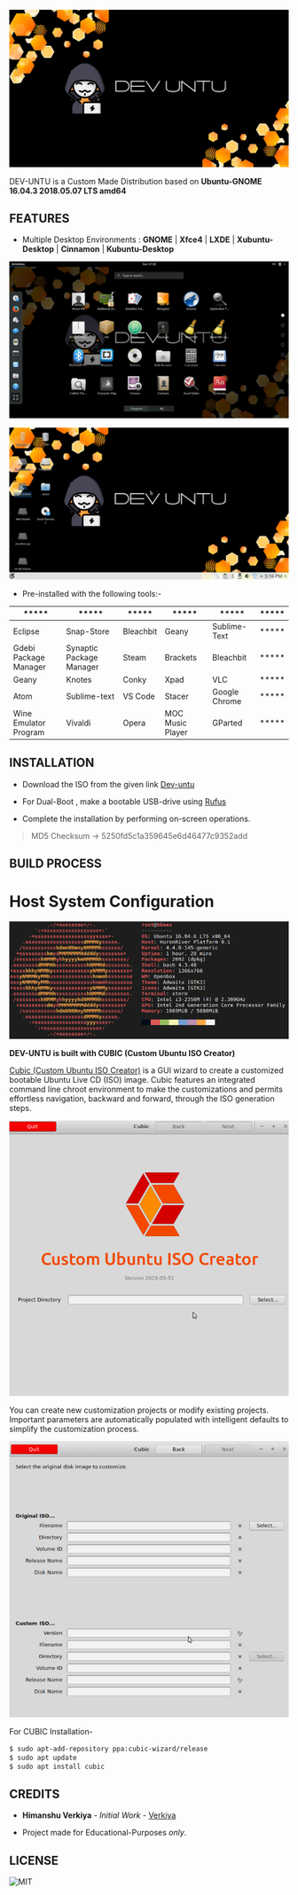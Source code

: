 ![Devuntu Wallpaper](https://github.com/verkiya/Dev-untu/blob/master/images/Devuntu.jpg)

DEV-UNTU is a Custom Made Distribution based on **Ubuntu-GNOME 16.04.3 2018.05.07 LTS amd64** 

## FEATURES

 - Multiple Desktop Environments : **GNOME** | **Xfce4** | **LXDE** | **Xubuntu-Desktop** | **Cinnamon** | **Kubuntu-Desktop**
 
 ![GNOME](https://github.com/verkiya/Dev-untu/blob/master/images/GNOME.png)
 
 ![KDE Plasma](https://github.com/verkiya/Dev-untu/blob/master/images/KDE%20Plasma.png)

 - Pre-installed with the following tools:-

|***** |*****  |*****  |*****  |*****  |*****  |
|--|--|--|--|--|--|
|Eclipse  |Snap-Store  |Bleachbit|Geany|Sublime-Text|***** 
|Gdebi Package Manager|Synaptic Package Manager|Steam|Brackets|Bleachbit|***** 
|Geany|Knotes|Conky|Xpad|VLC|***** 
|Atom|Sublime-text|VS Code|Stacer|Google Chrome|***** 
|Wine Emulator Program|Vivaldi|Opera|MOC Music Player|GParted|***** 


## INSTALLATION

 - Download the ISO from the given link [Dev-untu](https://drive.google.com/file/d/1NG8oI4J7oDSYsm51qqj6xCS_Vo9IRrwW/view?usp=sharing)
 
 - For Dual-Boot  , make a bootable USB-drive using [Rufus](https://rufus.ie/)
 
 - Complete the installation by performing on-screen operations.
 

> MD5 Checksum -> 5250fd5c1a359645e6d46477c9352add

## BUILD PROCESS

# Host System Configuration

![hostSystemConfiguration](https://github.com/verkiya/Dev-untu/blob/master/images/hostSystemConfiguration.png)

**DEV-UNTU is built with CUBIC (Custom Ubuntu ISO Creator)**

[Cubic (Custom Ubuntu ISO Creator)](https://launchpad.net/cubic)  is a GUI wizard to create a customized bootable Ubuntu Live CD (ISO) image. Cubic features an integrated command line chroot environment to make the customizations and permits effortless navigation, backward and forward, through the ISO generation steps.

![Cubic](https://github.com/verkiya/Dev-untu/blob/master/images/cubic.png)

You can create new customization projects or modify existing projects. Important parameters are automatically populated with intelligent defaults to simplify the customization process.

![Cubic Prerequisites](https://github.com/verkiya/Dev-untu/blob/master/images/cubic%20prerequisites.png)

For CUBIC Installation-

    $ sudo apt-add-repository ppa:cubic-wizard/release
    $ sudo apt update
    $ sudo apt install cubic

## CREDITS

* **Himanshu Verkiya** - _Initial Work_ - [Verkiya ](https://github.com/Verkiya)

* Project made for Educational-Purposes _only_.

## LICENSE
![MIT](https://img.shields.io/github/license/verkiya/Dev-untu.svg?style=plastic)




